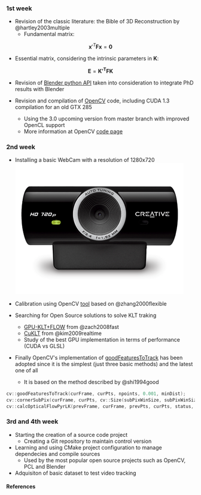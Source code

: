 ### 1st week

- Revision of the classic literature: the Bible of 3D Reconstruction by @hartley2003multiple
  - Fundamental matrix:

$$ \mathbf{x}'^T\mathbf{F}\mathbf{x} = \mathbf{0} $$

  - Essential matrix, considering the intrinsic parameters in $\mathbf{K}$:

$$ \mathbf{E} = \mathbf{K'^T}\mathbf{F}\mathbf{K} $$

- Revision of [Blender python API](http://www.blender.org/documentation/blender_python_api) taken into consideration to integrate PhD results with Blender

- Revision and compilation of [OpenCV](http://opencv.org) code, including CUDA 1.3 compilation for an old GTX 285
  - Using the 3.0 upcoming version from master branch with improved OpenCL support
  - More information at OpenCV [code page](http://code.opencv.org)

### 2nd week

- Installing a basic WebCam with a resolution of 1280x720
![WebCam Creative HD Live Sync](figures/creative-hd-webcam.jpg)

- Calibration using OpenCV [tool](http://docs.opencv.org/trunk/doc/tutorials/calib3d/camera_calibration/camera_calibration.html) based on @zhang2000flexible

- Searching for Open Source solutions to solve KLT traking
	- [GPU-KLT+FLOW](https://github.com/slowmoVideo/slowmoVideo/tree/master/src/V3D) from @zach2008fast
	- [CuKLT](http://tinyurl.com/kj73f2x) from @kim2009realtime
	- Study of the best GPU implementation in terms of performance (CUDA vs GLSL)

- Finally OpenCV's implementation of [goodFeaturesToTrack](http://docs.opencv.org/trunk/modules/imgproc/doc/feature_detection.html#goodfeaturestotrack) has been adopted since it is the simplest (just three basic methods) and the latest one of all
	- It is based on the method described by @shi1994good

``` cpp
cv::goodFeaturesToTrack(curFrame, curPts, npoints, 0.001, minDist);
cv::cornerSubPix(curFrame, curPts, cv::Size(subPixWinSize, subPixWinSize), cv::Size(-1,-1), termcrit);
cv::calcOpticalFlowPyrLK(prevFrame, curFrame, prevPts, curPts, status, err, cv::Size(winSize, winSize), 3, termcrit, 0, 0.001);
```

### 3rd and 4th week

- Starting the creation of a source code project
	- Creating a Git repository to maintain control version
- Learning and using CMake project configuration to manage dependecies and compile sources
	- Used by the most popular open source projects such as OpenCV, PCL and Blender
- Adquisiton of basic dataset to test video tracking

#### References